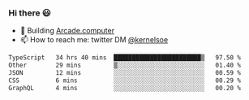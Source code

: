 ### Hi there 😃

- 🔨 Building [Arcade.computer](https://arcade.computer)
- 📫 How to reach me: twitter DM [@kernelsoe](https://twitter.com/kernelsoe)

<!--START_SECTION:waka-->

```txt
TypeScript   34 hrs 40 mins  ████████████████████████▒   97.50 %
Other        29 mins         ▒░░░░░░░░░░░░░░░░░░░░░░░░   01.40 %
JSON         12 mins         ░░░░░░░░░░░░░░░░░░░░░░░░░   00.59 %
CSS          6 mins          ░░░░░░░░░░░░░░░░░░░░░░░░░   00.29 %
GraphQL      4 mins          ░░░░░░░░░░░░░░░░░░░░░░░░░   00.20 %
```

<!--END_SECTION:waka-->
